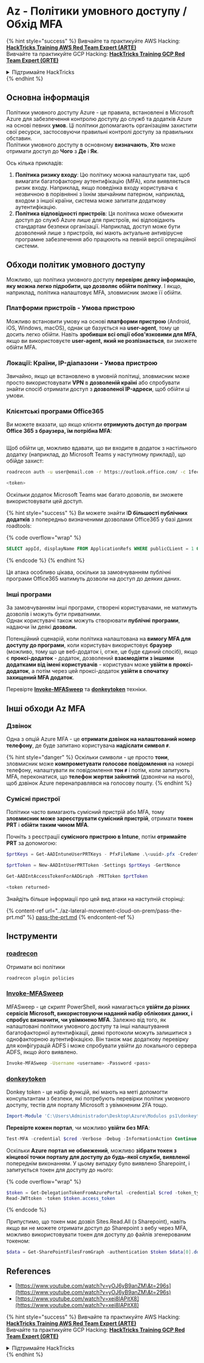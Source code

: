# Az - Політики умовного доступу / Обхід MFA

{% hint style="success" %}
Вивчайте та практикуйте AWS Hacking:<img src="../../../.gitbook/assets/image (1).png" alt="" data-size="line">[**HackTricks Training AWS Red Team Expert (ARTE)**](https://training.hacktricks.xyz/courses/arte)<img src="../../../.gitbook/assets/image (1).png" alt="" data-size="line">\
Вивчайте та практикуйте GCP Hacking: <img src="../../../.gitbook/assets/image (2).png" alt="" data-size="line">[**HackTricks Training GCP Red Team Expert (GRTE)**<img src="../../../.gitbook/assets/image (2).png" alt="" data-size="line">](https://training.hacktricks.xyz/courses/grte)

<details>

<summary>Підтримайте HackTricks</summary>

* Перевірте [**плани підписки**](https://github.com/sponsors/carlospolop)!
* **Приєднуйтесь до** 💬 [**групи Discord**](https://discord.gg/hRep4RUj7f) або [**групи Telegram**](https://t.me/peass) або **слідкуйте** за нами в **Twitter** 🐦 [**@hacktricks\_live**](https://twitter.com/hacktricks\_live)**.**
* **Діліться хакерськими трюками, надсилаючи PR до** [**HackTricks**](https://github.com/carlospolop/hacktricks) та [**HackTricks Cloud**](https://github.com/carlospolop/hacktricks-cloud) репозиторіїв на GitHub.

</details>
{% endhint %}

## Основна інформація

Політики умовного доступу Azure - це правила, встановлені в Microsoft Azure для забезпечення контролю доступу до служб та додатків Azure на основі певних **умов**. Ці політики допомагають організаціям захистити свої ресурси, застосовуючи правильні контролі доступу за правильних обставин.\
Політики умовного доступу в основному **визначають**, **Хто** може отримати доступ до **Чого** з **Де** і **Як**.

Ось кілька прикладів:

1. **Політика ризику входу**: Цю політику можна налаштувати так, щоб вимагати багатофакторну аутентифікацію (MFA), коли виявляється ризик входу. Наприклад, якщо поведінка входу користувача є незвичною в порівнянні з їхнім звичайним патерном, наприклад, входом з іншої країни, система може запитати додаткову аутентифікацію.
2. **Політика відповідності пристроїв**: Ця політика може обмежити доступ до служб Azure лише для пристроїв, які відповідають стандартам безпеки організації. Наприклад, доступ може бути дозволений лише з пристроїв, які мають актуальне антивірусне програмне забезпечення або працюють на певній версії операційної системи.

## Обходи політик умовного доступу

Можливо, що політика умовного доступу **перевіряє деяку інформацію, яку можна легко підробити, що дозволяє обійти політику**. І якщо, наприклад, політика налаштовує MFA, зловмисник зможе її обійти.

### Платформи пристроїв - Умова пристрою

Можливо встановити умову на основі **платформи пристрою** (Android, iOS, Windows, macOS), однак це базується на **user-agent**, тому це досить легко обійти. Навіть **зробивши всі опції обов'язковими для MFA**, якщо ви використовуєте **user-agent, який не розпізнається**, ви зможете обійти MFA.

### Локації: Країни, IP-діапазони - Умова пристрою

Звичайно, якщо це встановлено в умовній політиці, зловмисник може просто використовувати **VPN** в **дозволеній країні** або спробувати знайти спосіб отримати доступ з **дозволеної IP-адреси**, щоб обійти ці умови.

### Клієнтські програми Office365

Ви можете вказати, що якщо клієнти **отримують доступ до програм Office 365 з браузера, їм потрібна MFA**:

<figure><img src="../../../.gitbook/assets/image (318).png" alt=""><figcaption></figcaption></figure>

Щоб обійти це, можливо вдавати, що ви входите в додаток з настільного додатку (наприклад, до Microsoft Teams у наступному прикладі), що обійде захист:
```bash
roadrecon auth -u user@email.com -r https://outlook.office.com/ -c 1fec8e78-bce4-4aaf-ab1b-5451cc387264 --tokrns-stdout

<token>
```
Оскільки додаток Microsoft Teams має багато дозволів, ви зможете використовувати цей доступ.

{% hint style="success" %}
Ви можете знайти I**D більшості публічних додатків** з попередньо визначеними дозволами Office365 у базі даних roadtools:

{% code overflow="wrap" %}
```sql
SELECT appId, displayName FROM ApplicationRefs WHERE publicCLient = 1 ORDER BY displayName ASC
```
{% endcode %}
{% endhint %}

Ця атака особливо цікава, оскільки за замовчуванням публічні програми Office365 матимуть дозволи на доступ до деяких даних.

### Інші програми

За замовчуванням інші програми, створені користувачами, не матимуть дозволів і можуть бути приватними.\
Однак користувачі також можуть створювати **публічні** **програми**, надаючи їм деякі **дозволи.**

Потенційний сценарій, коли політика налаштована на **вимогу MFA для доступу до програми**, коли користувач використовує **браузер** (можливо, тому що це веб-додаток і, отже, це буде єдиний спосіб), якщо є **проксі-додаток** - додаток, дозволений **взаємодіяти з іншими додатками від імені користувачів** - користувач може **увійти в проксі-додаток**, а потім через цей проксі-додаток **увійти в спочатку захищений MFA додаток**.

Перевірте [**Invoke-MFASweep**](az-conditional-access-policies-mfa-bypass.md#invoke-mfasweep) та [**donkeytoken**](az-conditional-access-policies-mfa-bypass.md#donkeytoken) техніки.

## Інші обходи Az MFA

### Дзвінок

Одна з опцій Azure MFA - це **отримати дзвінок на налаштований номер телефону**, де буде запитано користувача **надіслати символ `#`**.

{% hint style="danger" %}
Оскільки символи - це просто **тони**, зловмисник може **компрометувати** **голосове повідомлення** на номері телефону, налаштувати як повідомлення **тон `#`** і потім, коли запитують MFA, переконатися, що **телефон жертви зайнятий** (дзвонячи на нього), щоб дзвінок Azure перенаправлявся на голосову пошту.
{% endhint %}

### Сумісні пристрої

Політики часто вимагають сумісний пристрій або MFA, тому **зловмисник може зареєструвати сумісний пристрій**, отримати **токен PRT** і **обійти таким чином MFA**.

Почніть з реєстрації **сумісного пристрою в Intune**, потім **отримайте PRT** за допомогою:
```powershell
$prtKeys = Get-AADIntuneUserPRTKeys - PfxFileName .\<uuid>.pfx -Credentials $credentials

$prtToken = New-AADIntUserPRTToken -Settings $prtKeys -GertNonce

Get-AADIntAccessTokenForAADGraph -PRTToken $prtToken

<token returned>
```
Знайдіть більше інформації про цей вид атаки на наступній сторінці:

{% content-ref url="../az-lateral-movement-cloud-on-prem/pass-the-prt.md" %}
[pass-the-prt.md](../az-lateral-movement-cloud-on-prem/pass-the-prt.md)
{% endcontent-ref %}

## Інструменти

### [roadrecon](https://github.com/dirkjanm/ROADtools)

Отримати всі політики
```bash
roadrecon plugin policies
```
### [Invoke-MFASweep](https://github.com/dafthack/MFASweep)

MFASweep - це скрипт PowerShell, який намагається **увійти до різних сервісів Microsoft, використовуючи наданий набір облікових даних, і спробує визначити, чи увімкнено MFA**. Залежно від того, як налаштовані політики умовного доступу та інші налаштування багатофакторної аутентифікації, деякі протоколи можуть залишитися з однофакторною аутентифікацією. Він також має додаткову перевірку для конфігурацій ADFS і може спробувати увійти до локального сервера ADFS, якщо його виявлено.
```bash
Invoke-MFASweep -Username <username> -Password <pass>
```
### [donkeytoken](https://github.com/silverhack/donkeytoken)

Donkey token - це набір функцій, які мають на меті допомогти консультантам з безпеки, які потребують перевірки політик умовного доступу, тестів для порталу Microsoft з увімкненим 2FA тощо.
```powershell
Import-Module 'C:\Users\Administrador\Desktop\Azure\Modulos ps1\donkeytoken' -Force
```
**Перевірте кожен портал**, чи можливо **увійти без MFA**:
```powershell
Test-MFA -credential $cred -Verbose -Debug -InformationAction Continue
```
Оскільки **Azure** **портал** **не обмежений**, можливо **зібрати токен з кінцевої точки порталу для доступу до будь-якої служби, виявленої** попереднім виконанням. У цьому випадку було виявлено Sharepoint, і запитується токен для доступу до нього:

{% code overflow="wrap" %}
```powershell
$token = Get-DelegationTokenFromAzurePortal -credential $cred -token_type microsoft.graph -extension_type Microsoft_Intune
Read-JWTtoken -token $token.access_token
```
{% endcode %}

Припустимо, що токен має дозвіл Sites.Read.All (з Sharepoint), навіть якщо ви не можете отримати доступ до Sharepoint з вебу через MFA, можливо використовувати токен для доступу до файлів згенерованим токеном:
```powershell
$data = Get-SharePointFilesFromGraph -authentication $token $data[0].downloadUrl
```
## References

* [https://www.youtube.com/watch?v=yOJ6yB9anZM\&t=296s](https://www.youtube.com/watch?v=yOJ6yB9anZM\&t=296s)
* [https://www.youtube.com/watch?v=xei8lAPitX8](https://www.youtube.com/watch?v=xei8lAPitX8)

{% hint style="success" %}
Вивчайте та практикуйте AWS Hacking:<img src="../../../.gitbook/assets/image (1).png" alt="" data-size="line">[**HackTricks Training AWS Red Team Expert (ARTE)**](https://training.hacktricks.xyz/courses/arte)<img src="../../../.gitbook/assets/image (1).png" alt="" data-size="line">\
Вивчайте та практикуйте GCP Hacking: <img src="../../../.gitbook/assets/image (2).png" alt="" data-size="line">[**HackTricks Training GCP Red Team Expert (GRTE)**<img src="../../../.gitbook/assets/image (2).png" alt="" data-size="line">](https://training.hacktricks.xyz/courses/grte)

<details>

<summary>Підтримайте HackTricks</summary>

* Перевірте [**плани підписки**](https://github.com/sponsors/carlospolop)!
* **Приєднуйтесь до** 💬 [**групи Discord**](https://discord.gg/hRep4RUj7f) або [**групи telegram**](https://t.me/peass) або **слідкуйте** за нами в **Twitter** 🐦 [**@hacktricks\_live**](https://twitter.com/hacktricks\_live)**.**
* **Діліться хакерськими трюками, надсилаючи PR до** [**HackTricks**](https://github.com/carlospolop/hacktricks) та [**HackTricks Cloud**](https://github.com/carlospolop/hacktricks-cloud) репозиторіїв на github.

</details>
{% endhint %}

